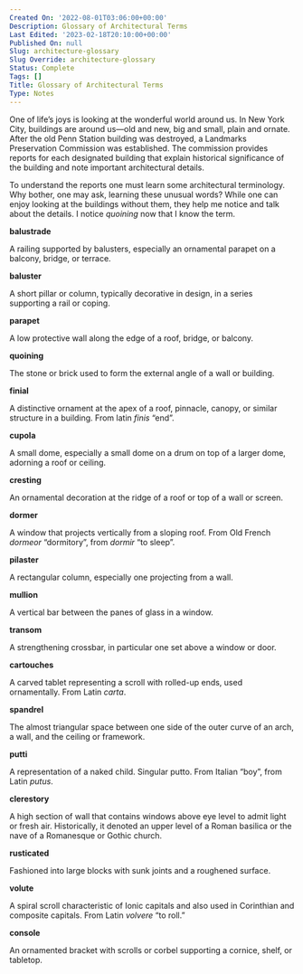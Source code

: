 ```yaml
---
Created On: '2022-08-01T03:06:00+00:00'
Description: Glossary of Architectural Terms
Last Edited: '2023-02-18T20:10:00+00:00'
Published On: null
Slug: architecture-glossary
Slug Override: architecture-glossary
Status: Complete
Tags: []
Title: Glossary of Architectural Terms
Type: Notes
---
```

<p>One of life’s joys is looking at the wonderful world around us. In New York City, buildings are around us—old and new, big and small, plain and ornate. After the old Penn Station building was destroyed, a Landmarks Preservation Commission was established. The commission provides reports for each designated building that explain historical significance of the building and note important architectural details.</p>
<p>To understand the reports one must learn some architectural terminology. Why bother, one may ask, learning these unusual words? While one can enjoy looking at the buildings without them, they help me notice and talk about the details. I notice <em>quoining</em> now that I know the term.</p>
<p><strong>balustrade</strong></p>
<p>A railing supported by balusters, especially an ornamental parapet on a balcony, bridge, or terrace.</p>
<p><strong>baluster</strong></p>
<p>A short pillar or column, typically decorative in design, in a series supporting a rail or coping.</p>
<p><strong>parapet</strong></p>
<p>A low protective wall along the edge of a roof, bridge, or balcony.</p>
<p><strong>quoining</strong></p>
<p>The stone or brick used to form the external angle of a wall or building.</p>
<p><strong>finial</strong></p>
<p>A distinctive ornament at the apex of a roof, pinnacle, canopy, or similar structure in a building. From latin <em>finis</em> “end”.</p>
<p><strong>cupola</strong></p>
<p>A small dome, especially a small dome on a drum on top of a larger dome, adorning a roof or ceiling.</p>
<p><strong>cresting</strong></p>
<p>An ornamental decoration at the ridge of a roof or top of a wall or screen.</p>
<p><strong>dormer</strong></p>
<p>A window that projects vertically from a sloping roof. From Old French <em>dormeor</em> “dormitory”, from <em>dormir</em> “to sleep”.</p>
<p><strong>pilaster</strong></p>
<p>A rectangular column, especially one projecting from a wall.</p>
<p><strong>mullion</strong></p>
<p>A vertical bar between the panes of glass in a window.</p>
<p><strong>transom</strong></p>
<p>A strengthening crossbar, in particular one set above a window or door.</p>
<p><strong>cartouches</strong></p>
<p>A carved tablet representing a scroll with rolled-up ends, used ornamentally. From Latin <em>carta</em>.</p>
<p><strong>spandrel</strong></p>
<p>The almost triangular space between one side of the outer curve of an arch, a wall, and the ceiling or framework.</p>
<p><strong>putti</strong></p>
<p>A representation of a naked child. Singular putto. From Italian “boy”, from Latin <em>putus</em>.</p>
<p><strong>clerestory</strong></p>
<p>A high section of wall that contains windows above eye level to admit light or fresh air. Historically, it denoted an upper level of a Roman basilica or the nave of a Romanesque or Gothic church.</p>
<p><strong>rusticated</strong></p>
<p>Fashioned into large blocks with sunk joints and a roughened surface.</p>
<p><strong>volute</strong></p>
<p>A spiral scroll characteristic of Ionic capitals and also used in Corinthian and composite capitals. From Latin <em>volvere</em> “to roll.”</p>
<p><strong>console</strong></p>
<p>An ornamented bracket with scrolls or corbel supporting a cornice, shelf, or tabletop.</p>
